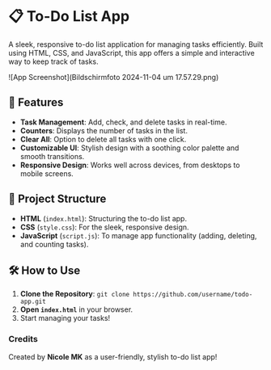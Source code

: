 # 📋 To-Do List App

A sleek, responsive to-do list application for managing tasks efficiently. Built using HTML, CSS, and JavaScript, this app offers a simple and interactive way to keep track of tasks.

![App Screenshot](Bildschirmfoto 2024-11-04 um 17.57.29.png)

## 🌟 Features

- **Task Management**: Add, check, and delete tasks in real-time.
- **Counters**: Displays the number of tasks in the list.
- **Clear All**: Option to delete all tasks with one click.
- **Customizable UI**: Stylish design with a soothing color palette and smooth transitions.
- **Responsive Design**: Works well across devices, from desktops to mobile screens.

## 📂 Project Structure

- **HTML** (`index.html`): Structuring the to-do list app.
- **CSS** (`style.css`): For the sleek, responsive design.
- **JavaScript** (`script.js`): To manage app functionality (adding, deleting, and counting tasks).

## 🛠️ How to Use

1. **Clone the Repository**: `git clone https://github.com/username/todo-app.git`
2. **Open `index.html`** in your browser.
3. Start managing your tasks!

### Credits

Created by **Nicole MK** as a user-friendly, stylish to-do list app!

